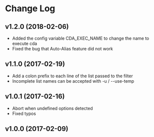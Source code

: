 # Change Log
## v1.2.0 (2018-02-06)
* Added the config variable CDA_EXEC_NAME to change the name to execute cda
* Fixed the bug that Auto-Alias feature did not work

## v1.1.0 (2017-02-19)
* Add a colon prefix to each line of the list passed to the filter
* Incomplete list names can be accepted with -u / --use-temp

## v1.0.1 (2017-02-16)
* Abort when undefined options detected
* Fixed typos

## v1.0.0 (2017-02-09)
